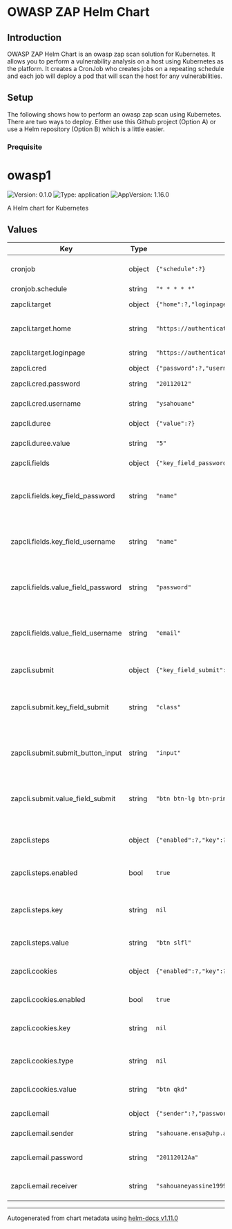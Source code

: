 # OWASP ZAP Helm Chart

## Introduction

OWASP ZAP Helm Chart is an owasp zap scan solution for Kubernetes. It allows you to perform a vulnerability analysis on a host using Kubernetes as the platform. It creates a CronJob who creates jobs on a repeating schedule and each job will deploy a pod that will scan the host for any vulnerabilities.

## Setup

The following shows how to perform an owasp zap scan using Kubernetes. There are two ways to deploy. Either use this Github project (Option A) or use a Helm repository (Option B) which is a little easier.


### Prequisite



# owasp1

![Version: 0.1.0](https://img.shields.io/badge/Version-0.1.0-informational?style=flat-square) ![Type: application](https://img.shields.io/badge/Type-application-informational?style=flat-square) ![AppVersion: 1.16.0](https://img.shields.io/badge/AppVersion-1.16.0-informational?style=flat-square)

A Helm chart for Kubernetes

## Values

| Key | Type | Default | Description |
|-----|------|---------|-------------|
| cronjob | object | `{"schedule":?}` | To schedule ou scan to run in a spesific time . |
| cronjob.schedule | string | `"* * * * *"` | The Cron value . |
| zapcli.target | object | `{"home":?,"loginpage":?}` | information about The Target. |
| zapcli.target.home | string | `"https://authenticationtest.com/"` | home : URL of the Home page of website |
| zapcli.target.loginpage | string | `"https://authenticationtest.com/simpleFormAuth/"` | loginpage : URL of the Login page |
| zapcli.cred | object | `{"password":?,"username":?}` | Login Credentials |
| zapcli.cred.password | string | `"20112012"` | pass : Password of the login page |
| zapcli.cred.username | string | `"ysahouane"` | user : Username of the login page |
| zapcli.duree | object | `{"value":?}` | Set A Max time for our scan  |
| zapcli.duree.value | string | `"5"` | Value of the Max time for our scan |
| zapcli.fields | object | `{"key_field_password":?,"key_field_username":?,"value_field_password":?,"value_field_username":?}` | Get Fields of the Login page |
| zapcli.fields.key_field_password | string | `"name"` | key_field_password : < input key_field_password = value_field_password / > |
| zapcli.fields.key_field_username | string | `"name"` | key_field_username : < input key_field_username = value_field_username / >  |
| zapcli.fields.value_field_password | string | `"password"` | value_field_password : < input key_field_password = value_field_password / > |
| zapcli.fields.value_field_username | string | `"email"` | value_field_username : < input key_field_username = value_field_username / > |
| zapcli.submit | object | `{"key_field_submit":?,"submit_button_input":?,"value_field_submit":?}` | Get the Button to submit the form and log in |
| zapcli.submit.key_field_submit | string | `"class"` | key_field_submit : < button,input  key_field_submit = value_field_submit / > |
| zapcli.submit.submit_button_input | string | `"input"` | submit_button_input : < button,input key_field_submit = value_field_submit / > |
| zapcli.submit.value_field_submit | string | `"btn btn-lg btn-primary float-right"` | value_field_submit : < button,input  key_field_submit = value_field_submit / > |
| zapcli.steps | object | `{"enabled":?,"key":?,"value":?}` | If the login page have 2-step(pages) one for user other for pass |
| zapcli.steps.enabled | bool | `true` | enabled : true/fasle if the login have 2 steps . |
| zapcli.steps.key | string | `nil` | key : get the button/input of the first page by ? < type  value,id,name.. = value / > . |
| zapcli.steps.value | string | `"btn slfl"` | value : < type key = value / >. |
| zapcli.cookies | object | `{"enabled":?,"key":?,"type":?,"value":?}` | To pass the cookies poop up if there is one in our Login Page |
| zapcli.cookies.enabled | bool | `true` | enabled : if the login page have a pop up |
| zapcli.cookies.key | string | `nil` | key : get the button/input by ? < type value,id,name.. = value / > |
| zapcli.cookies.type | string | `nil` | type : to pass the pop up by < button,input key = value / > |
| zapcli.cookies.value | string | `"btn qkd"` | value : value of the key ? < type key = value / > |
| zapcli.email | object | `{"sender":?,"password":?,"receiver":?}` | Send Report as an Email |
| zapcli.email.sender | string | `"sahouane.ensa@uhp.ac.ma"` | sender : The SMTP server mail |
| zapcli.email.password | string | `"20112012Aa"` | password : The password of SMTP server mail |
| zapcli.email.receiver | string | `"sahouaneyassine1999@gmail.com"` | receiver : The mail of who will receive the report |

----------------------------------------------
Autogenerated from chart metadata using [helm-docs v1.11.0](https://github.com/norwoodj/helm-docs/releases/v1.11.0)
